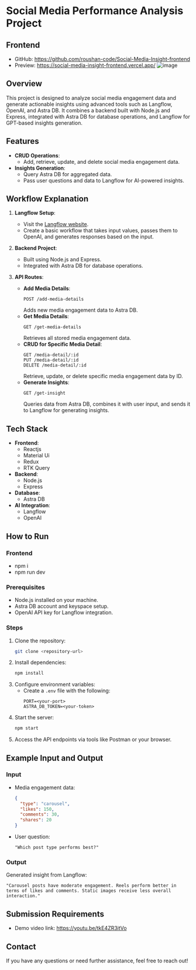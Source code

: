 # Social Media Performance Analysis Project
## Frontend 
- GitHub: https://github.com/roushan-code/Social-Media-Insight-frontend
- Preview: https://social-media-insight-frontend.vercel.app/
![image](https://github.com/user-attachments/assets/0c808f44-8f44-41a5-a933-a14a08df5225)


## Overview
This project is designed to analyze social media engagement data and generate actionable insights using advanced tools such as Langflow, OpenAI, and Astra DB. It combines a backend built with Node.js and Express, integrated with Astra DB for database operations, and Langflow for GPT-based insights generation.

## Features
- **CRUD Operations**:
  - Add, retrieve, update, and delete social media engagement data.
- **Insights Generation**:
  - Query Astra DB for aggregated data.
  - Pass user questions and data to Langflow for AI-powered insights.

## Workflow Explanation
1. **Langflow Setup**:
   - Visit the [Langflow website](https://www.langflow.org/).
   - Create a basic workflow that takes input values, passes them to OpenAI, and generates responses based on the input.

2. **Backend Project**:
   - Built using Node.js and Express.
   - Integrated with Astra DB for database operations.

3. **API Routes**:
   - **Add Media Details**:
     ```
     POST /add-media-details
     ```
     Adds new media engagement data to Astra DB.
   - **Get Media Details**:
     ```
     GET /get-media-details
     ```
     Retrieves all stored media engagement data.
   - **CRUD for Specific Media Detail**:
     ```
     GET /media-detail/:id
     PUT /media-detail/:id
     DELETE /media-detail/:id
     ```
     Retrieve, update, or delete specific media engagement data by ID.
   - **Generate Insights**:
     ```
     GET /get-insight
     ```
     Queries data from Astra DB, combines it with user input, and sends it to Langflow for generating insights.

## Tech Stack
- **Frontend**:
  - Reactjs
  - Material Ui
  - Redux
  - RTK Query
- **Backend**:
  - Node.js
  - Express
- **Database**:
  - Astra DB
- **AI Integration**:
  - Langflow
  - OpenAI

## How to Run
### Frontend 
- npm i 
- npm run dev

### Prerequisites
- Node.js installed on your machine.
- Astra DB account and keyspace setup.
- OpenAI API key for Langflow integration.

### Steps
1. Clone the repository:
   ```bash
   git clone <repository-url>
   ```
2. Install dependencies:
   ```bash
   npm install
   ```
3. Configure environment variables:
   - Create a `.env` file with the following:
     ```env
     PORT=<your-port>
     ASTRA_DB_TOKEN=<your-token>
     ```
4. Start the server:
   ```bash
   npm start
   ```
5. Access the API endpoints via tools like Postman or your browser.

## Example Input and Output
### Input
- Media engagement data:
  ```json
  {
    "type": "carousel",
    "likes": 150,
    "comments": 30,
    "shares": 20
  }
  ```
- User question:
  ```
  "Which post type performs best?"
  ```

### Output
Generated insight from Langflow:
```text
"Carousel posts have moderate engagement. Reels perform better in terms of likes and comments. Static images receive less overall interaction."
```

## Submission Requirements
  - Demo video link: https://youtu.be/tkE4ZR3itVo

## Contact
If you have any questions or need further assistance, feel free to reach out!

